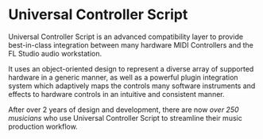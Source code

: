 # Universal Controller Script

Universal Controller Script is an advanced compatibility layer to provide
best-in-class integration between many hardware MIDI Controllers and the FL
Studio audio workstation.

It uses an object-oriented design to represent a diverse array of supported
hardware in a generic manner, as well as a powerful plugin integration system
which adaptively maps the controls many software instruments and effects to
hardware controls in an intuitive and consistent manner.

After over 2 years of design and development, there are now
*over 250 musicians* who use Universal Controller Script to streamline their
music production workflow.
